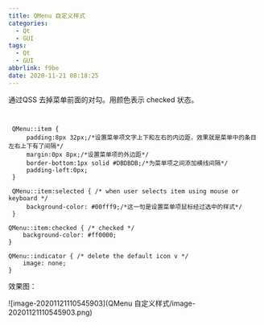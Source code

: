 ```yaml
---
title: QMenu 自定义样式
categories:
  - Qt
  - GUI
tags:
  - Qt
  - GUI
abbrlink: f9be
date: 2020-11-21 08:18:25
---
```


通过QSS 去掉菜单前面的对勾。用颜色表示 checked 状态。

```Qss


 QMenu::item {
     padding:8px 32px;/*设置菜单项文字上下和左右的内边距，效果就是菜单中的条目左右上下有了间隔*/
     margin:0px 8px;/*设置菜单项的外边距*/
     border-bottom:1px solid #DBDBDB;/*为菜单项之间添加横线间隔*/
     padding-left:0px;
 }

 QMenu::item:selected { /* when user selects item using mouse or keyboard */
     background-color: #00fff9;/*这一句是设置菜单项鼠标经过选中的样式*/
 }

QMenu::item:checked { /* checked */
    background-color: #ff0000;
}

QMenu::indicator { /* delete the default icon v */
    image: none;
}

```



效果图：

![image-20201121110545903](QMenu 自定义样式/image-20201121110545903.png)

